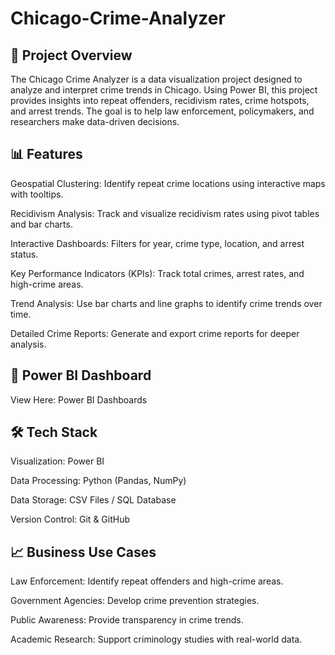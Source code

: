 # Chicago-Crime-Analyzer
## 📌 Project Overview

The Chicago Crime Analyzer is a data visualization project designed to analyze and interpret crime trends in Chicago. Using Power BI, this project provides insights into repeat offenders, recidivism rates, crime hotspots, and arrest trends. The goal is to help law enforcement, policymakers, and researchers make data-driven decisions.

## 📊 Features

Geospatial Clustering: Identify repeat crime locations using interactive maps with tooltips.

Recidivism Analysis: Track and visualize recidivism rates using pivot tables and bar charts.

Interactive Dashboards: Filters for year, crime type, location, and arrest status.

Key Performance Indicators (KPIs): Track total crimes, arrest rates, and high-crime areas.

Trend Analysis: Use bar charts and line graphs to identify crime trends over time.

Detailed Crime Reports: Generate and export crime reports for deeper analysis.

## 📂 Power BI Dashboard

View Here: Power BI Dashboards

## 🛠️ Tech Stack

Visualization: Power BI

Data Processing: Python (Pandas, NumPy)

Data Storage: CSV Files / SQL Database

Version Control: Git & GitHub

## 📈 Business Use Cases

Law Enforcement: Identify repeat offenders and high-crime areas.

Government Agencies: Develop crime prevention strategies.

Public Awareness: Provide transparency in crime trends.

Academic Research: Support criminology studies with real-world data.


